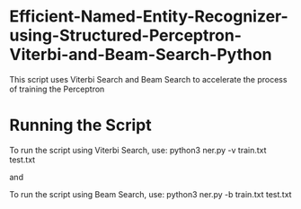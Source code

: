 # Efficient-Named-Entity-Recognizer-using-Structured-Perceptron-Viterbi-and-Beam-Search-Python

This script uses Viterbi Search and Beam Search to accelerate the process of training the Perceptron

# Running the Script

To run the script using Viterbi Search, use: python3 ner.py -v train.txt test.txt

and 

To run the script using Beam Search, use: python3 ner.py -b train.txt test.txt

